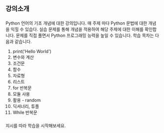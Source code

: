 ## 강의소개

###
Python 언어의 기초 개념에 대한 강의입니다. 매 주제 마다 Python 문법에 대한 개념을 익힐 수 있습다. 실습 문제를 통해 개념을 적용하여 해당 주제에 대한 이해를 확인합니다. 
문제를 직접 풀면서 Python 프로그래밍 능력을 높일 수 있습니다. 학습 목차는 다음과 같습니다.

1. print('Hello World')
2. 변수와 계산
3. 조건문
4. 함수
5. 자료형
6. 리스트
7. for 반복문
8. 모듈 사용
9. 활용 - random
10. 딕셔너리, 튜플
11. While 반복문

### 
지시를 따라 학습을 시작해보세요.
